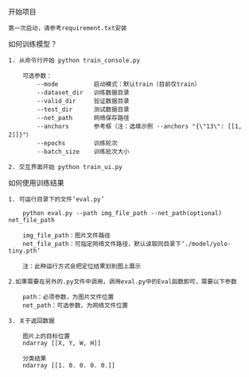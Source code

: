 开始项目

    第一次启动，请参考requirement.txt安装

如何训练模型？

    1. 从命令行开始 python train_console.py
    
        可选参数：
            --mode          启动模式：默认train（目前仅train）
            --dataset_dir   训练数据目录
            --valid_dir     验证数据目录
            --test_dir      测试数据目录
            --net_path      网络保存路径
            --anchors       参考框（注：选填示例 --anchors "{\"13\": [[1, 2]]}"）
            --epochs        训练轮次
            --batch_size    训练批次大小
    
    2. 交互界面开始 python train_ui.py

如何使用训练结果

    1. 可运行目录下的文件‘eval.py’
    
        python eval.py --path img_file_path --net_path(optional) net_file_path
        
        img_file_path：图片文件路径
        net_file_path：可指定网络文件路径，默认读取同目录下‘./model/yolo-tiny.pth’
        
        注：此种运行方式会把定位结果划到图上展示
    
    2.如果需要在另外的.py文件中调用，调用eval.py中的Eval函数即可，需要以下参数
    
        path：必须参数，为图片文件位置
        net_path：可选参数，为网络文件位置
        
    3. 关于返回数据
        
        图片上的目标位置
        ndarray [[X, Y, W, H]]
        
        分类结果
        ndarray [[1. 0. 0. 0. 0.]]

